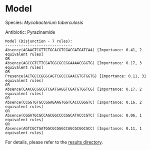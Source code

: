 
# Model

Species: *Mycobacterium tuberculosis*

Antibiotic: Pyrazinamide

```
Model (Disjunction - 7 rules):
------------------------------
Absence(AGAAGTCGTTCTGCACGTCGACGATGATCAA) [Importance: 0.41, 2 equivalent rules]
OR
Absence(AGCCGTCTTCGATGGCGCCGGAAAACGGGTG) [Importance: 0.17, 3 equivalent rules]
OR
Presence(ACTGCCCGGGCAGTCGCCCGAACGTGTGGTG) [Importance: 0.11, 31 equivalent rules]
OR
Absence(CAACGCGGCGTCGATGAGGTCGATGTGGTCG) [Importance: 0.17, 2 equivalent rules]
OR
Absence(CCGGTGTGCCGGAGAAGTGGTCACCCGGGTC) [Importance: 0.16, 2 equivalent rules]
OR
Absence(CGGATGCGCCAGCGGCCCCGGCATACCCGTC) [Importance: 0.06, 1 equivalent rules]
OR
Absence(AGTCGCTGATGGCGCGGGCCAGCGCGGCGCC) [Importance: 0.11, 1 equivalent rules]

```

For details, please refer to the [results directory](../../../../../results/scm_b/mycobacterium%20tuberculosis/pyrazinamide/repeat_1/).

